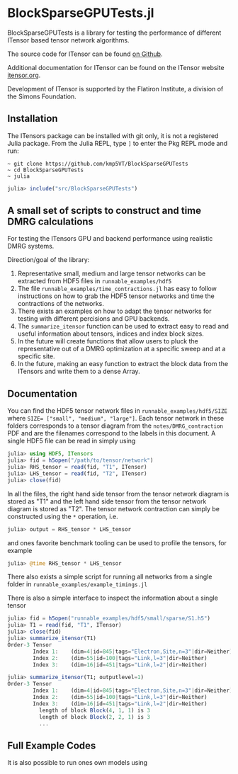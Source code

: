 
# BlockSparseGPUTests.jl

BlockSparseGPUTests is a library for testing the performance of different ITensor based
tensor network algorithms.

The source code for ITensor can be found [on Github](https://github.com/kmp5VT/BlockSparseGPUTests).

Additional documentation for ITensor can be found on the ITensor website [itensor.org](https://itensor.org/).

Development of ITensor is supported by the Flatiron Institute, a division of the Simons Foundation.

## Installation

The ITensors package can be installed with git only, it is not a registered Julia package.
From the Julia REPL, type `]` to enter the Pkg REPL mode and run:

```
~ git clone https://github.com/kmp5VT/BlockSparseGPUTests
~ cd BlockSparseGPUTests
~ julia
```

```julia
julia> include("src/BlockSparseGPUTests")
```

## A small set of scripts to construct and time DMRG calculations
For testing the ITensors GPU and backend performance using realistic DMRG systems.

Direction/goal of the library:
  1. Representative small, medium and large tensor networks can be extracted from HDF5 files in `runnable_examples/hdf5`
  2. The file `runnable_examples/time_contractions.jl` has easy to follow instructions on how to 
  grab the HDF5 tensor networks and time the contractions of the networks.
  3. There exists an examples on how to adapt the tensor networks for testing with different percisions and GPU backends.
  4. The `summarize_itensor` function can be used to extract easy to read and useful information about tensors, indices and index block sizes.
  5. In the future will create functions that allow users to pluck the representative out of a DMRG optimization at a specific sweep and 
  at a specific site.
  6. In the future, making an easy function to extract the block data from the ITensors and write them to a dense Array.


<!-- So far there is the `one_d_heisenberg` model and the `two_d_hubbard` model with 
different levels of symmetry. 
The code boots up and constructs a DMRG MPO and MPS based on specifications of 
the model, the number of sites, the bond dimensions, etc...
There are two modes of testing are the contraction of the fully contracted LHS MPS/MPO chain with a contracted two-site tensor


```math
\sum_\chi \left( \langle \Psi_{1,...,j-1} | H_{1,...,j-1} | \Psi_{1,...,j-1} \rangle \right)^\chi _{\chi '}
\left( |\Psi_{j}\rangle |\Psi_{j+1} \rangle) \right)^{a\chi}_{b\chi ''}
```

and the SVD of the two-site tensor

```math
\left( |\Psi_{j}\rangle |\Psi_{j+1} \rangle) \right)^{a\chi}_{b\chi ''}
= (|\Psi_{j}\rangle)^{a\chi}_{P} (|\Psi_{j+1} \rangle)^{P}_{b\chi}
```

where $a$ and $b$ are site indices.\\
TODO: Add pictoral diagrams to graphically show what the decompositions/contractions look like -->

## Documentation

You can find the HDF5 tensor network files in `runnable_examples/hdf5/SIZE` where `SIZE= ["small", "medium", "large"]`. Each tensor network in these folders corresponds to a tensor diagram from the `notes/DMRG_contraction` PDF and are the filenames correspond to the labels in this document.  A single HDF5 file can be read in simply using 

```julia
julia> using HDF5, ITensors
julia> fid = h5open("/path/to/tensor/network")
julia> RHS_tensor = read(fid, "T1", ITensor)
julia> LHS_tensor = read(fid, "T2", ITensor)
julia> close(fid)
```

In all the files, the right hand side tensor from the tensor network diagram is stored as "T1" and the left hand side tensor from the tensor network diagram is stored as "T2".
The tensor network contraction can simply be constructed using the `*` operation, i.e.

```julia
julia> output = RHS_tensor * LHS_tensor
```

and ones favorite benchmark tooling can be used to profile the tensors, for example

```julia
julia> @time RHS_tensor * LHS_tensor
```

There also exists a simple script for running all networks from a single folder in `runnable_examples/example_timings.jl`

There is also a simple interface to inspect the information about a single tensor 

```julia
julia> fid = h5open("runnable_examples/hdf5/small/sparse/S1.h5")
julia> T1 = read(fid, "T1", ITensor)
julia> close(fid)
julia> summarize_itensor(T1)
Order-3 Tensor
        Index 1:    (dim=4|id=845|tags="Electron,Site,n=3"|dir=Neither)
        Index 2:    (dim=55|id=100|tags="Link,l=3"|dir=Neither)
        Index 3:    (dim=16|id=451|tags="Link,l=2"|dir=Neither)

julia> summarize_itensor(T1; outputlevel=1)
Order-3 Tensor
        Index 1:    (dim=4|id=845|tags="Electron,Site,n=3"|dir=Neither)
        Index 2:    (dim=55|id=100|tags="Link,l=3"|dir=Neither)
        Index 3:    (dim=16|id=451|tags="Link,l=2"|dir=Neither)
          length of block Block(4, 1, 1) is 3
          length of block Block(2, 2, 1) is 3
          ...
```

## Full Example Codes

It is also possible to run ones own models using 